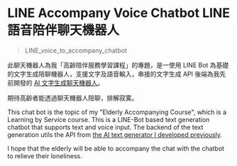 # LINE Accompany Voice Chatbot LINE 語音陪伴聊天機器人

> LINE_voice_to_accompany_chatbot

此聊天機器人為我「高齡陪伴服務學習課程」的專題，是一使用 LINE Bot 為基礎的文字生成陪聊機器人，支援文字及語音輸入，串接的文字生成 API 後端為我先前開發的 [AI 文字生成聊天機器人](https://github.com/EasonC13/AI_chatbot_backend/tree/main)。

期待高齡者能透過聊天機器人陪聊，排解寂寞。

This chat bot is the topic of my "Elderly Accompanying Course", which is a Learning by Service course. This is a LINE-Bot based text generation chatbot that supports text and voice input. The backend of the text generation utils the API from [the AI text generator I developed previously](https://github.com/EasonC13/AI_chatbot_backend/tree/main).

I hope that the elderly will be able to accompany the chat with the chatbot to relieve their loneliness.
